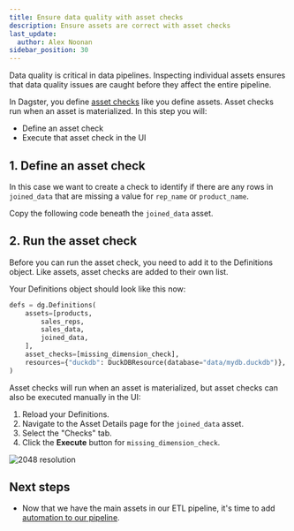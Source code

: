```yaml
---
title: Ensure data quality with asset checks
description: Ensure assets are correct with asset checks
last_update:
  author: Alex Noonan
sidebar_position: 30
---
```


Data quality is critical in data pipelines. Inspecting individual assets ensures that data quality issues are caught before they affect the entire pipeline.

In Dagster, you define [asset checks](/guides/test/asset-checks) like you define assets. Asset checks run when an asset is materialized. In this step you will:

- Define an asset check
- Execute that asset check in the UI

## 1. Define an asset check

In this case we want to create a check to identify if there are any rows in `joined_data` that are missing a value for `rep_name` or `product_name`. 

Copy the following code beneath the `joined_data` asset.

<CodeExample path="docs_beta_snippets/docs_beta_snippets/guides/tutorials/etl_tutorial/etl_tutorial/definitions.py" language="python" lineStart="134" lineEnd="150"/>

## 2. Run the asset check

Before you can run the asset check, you need to add it to the Definitions object. Like assets, asset checks are added to their own list.

Your Definitions object should look like this now:

```python
defs = dg.Definitions(
    assets=[products,
        sales_reps,
        sales_data,
        joined_data,
    ],
    asset_checks=[missing_dimension_check],
    resources={"duckdb": DuckDBResource(database="data/mydb.duckdb")},
)
```
Asset checks will run when an asset is materialized, but asset checks can also be executed manually in the UI:

1. Reload your Definitions.
2. Navigate to the Asset Details page for the `joined_data` asset.
3. Select the "Checks" tab.
4. Click the **Execute** button for `missing_dimension_check`.

  ![2048 resolution](/images/tutorial/etl-tutorial/asset-check.png)

## Next steps

- Now that we have the main assets in our ETL pipeline, it's time to add [automation to our pipeline](automate-your-pipeline).
